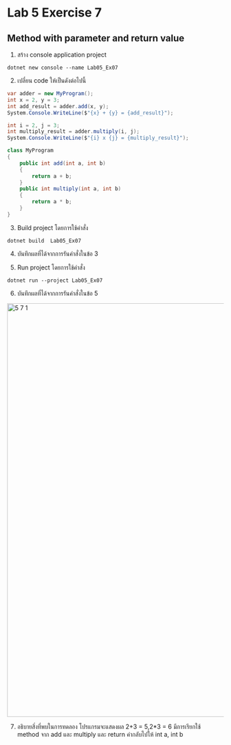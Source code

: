 # Lab 5 Exercise 7

## Method with parameter and return value


1. สร้าง console application project

```
dotnet new console --name Lab05_Ex07
```
2. เปลี่ยน code ให้เป็นดังต่อไปนี้

```cs
var adder = new MyProgram();
int x = 2, y = 3;
int add_result = adder.add(x, y);
System.Console.WriteLine($"{x} + {y} = {add_result}");

int i = 2, j = 3;
int multiply_result = adder.multiply(i, j);
System.Console.WriteLine($"{i} x {j} = {multiply_result}");

class MyProgram
{
    public int add(int a, int b)
    {
        return a + b;
    }
    public int multiply(int a, int b)
    {
        return a * b;
    }
}
```

3. Build project โดยการใช้คำสั่ง

```
dotnet build  Lab05_Ex07
```

4. บันทึกผลที่ได้จากการรันคำสั่งในข้อ 3

5. Run project โดยการใช้คำสั่ง

```
dotnet run --project Lab05_Ex07
```

6. บันทึกผลที่ได้จากการรันคำสั่งในข้อ 5

<img width="960" alt="5 7 1" src="https://github.com/NathaphonTan/03376836-OOP-2566-Lab-05/assets/144870609/1f82ed20-c3d6-47d8-83d1-24d30053db3a">

7. อธิบายสิ่งที่พบในการทดลอง
โปรแกรมจะแสดงผล 2+3 = 5,2*3 = 6 มีการเรียกใช้ method จาก add และ multiply และ return ค่ากลับไปให้ int a, int b

